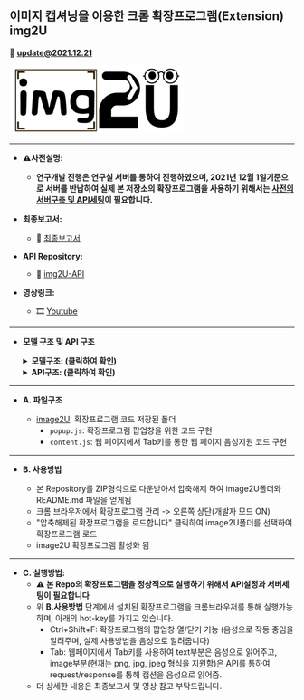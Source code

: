 ## 이미지 캡셔닝을 이용한 크롬 확장프로그램(Extension) img2U

:arrows_counterclockwise:	**update@2021.12.21**

![img2U Logo](https://github.com/img2U/img2U-Extension/blob/main/image2U/images/logo1.png?raw=true)



-----

- **:warning:사전설명:**
  - **연구개발 진행은 연구실 서버를 통하여 진행하였으며, 2021년 12월 1일기준으로 서버를 반납하여 실제 본 저장소의 확장프로그램을 사용하기 위해서는 [사전의 서버구축 및 API세팅](https://github.com/img2U/img2U-API)이 필요합니다.**

- **최종보고서:** 
  - :page_facing_up: [최종보고서](https://github.com/img2U/img2U-API/blob/main/img2U_%EC%B5%9C%EC%A2%85%EB%B3%B4%EA%B3%A0%EC%84%9C.pdf)

- **API Repository:**
  - :page_facing_up: [img2U-API](https://github.com/img2U/img2U-API)
  
- **영상링크:**
  - :film_strip: [Youtube](https://www.youtube.com/watch?v=3N2XEK0JUtE)

-----
- **모델 구조 및 API 구조**
    <details> 
      <summary><b>모델구조: (클릭하여 확인) </b></summary>
        <img src="https://github.com/img2U/img2U-API/blob/main/structure_2.png">
    </details>

    <details> 
      <summary><b>API구조: (클릭하여 확인)</b></summary>
        <img src="https://github.com/img2U/img2U-API/blob/main/structure_1.png">
    </details>

-----

- **A. 파일구조**

  - [image2U](https://github.com/img2U/img2U-Extension/tree/main/image2U): 확장프로그램 코드 저장된 폴더
      - `popup.js`: 확장프로그램 팝업창을 위한 코드 구현
      - `content.js`: 웹 페이지에서 Tab키를 통한 웹 페이지 음성지원 코드 구현
-----

- **B. 사용방법**

  - 본 Repository를 ZIP형식으로 다운받아서 압축해제 하여 image2U폴더와 README.md 파일을 얻게됨
  - 크롬 브라우저에서 확장프로그램 관리 -> 오른쪽 상단(개발자 모드 ON)
  - "압축해제된 확장프로그램을 로드합니다" 클릭하여 image2U폴더를 선택하여 확장프로그램 로드
  - image2U 확장프로그램 활성화 됨

-----

- **C. 실행방법:**
    - **:warning: 본 Repo의 확장프로그램을 정상적으로 실행하기 위해서 API설정과 서버세팅이 필요합니다**
    - 위 **B.사용방법** 단계에서 설치된 확장프로그램을 크롬브라우저를 통해 실행가능하며, 아래의 hot-key를 가지고 있습니다.
      - Ctrl+Shift+F: 확장프로그램의 팝업창 열/닫기 기능 (음성으로 작동 중임을 알려주며, 실제 사용방법을 음성으로 알려줍니다)
      - Tab: 웹페이지에서 Tab키를 사용하여 text부분은 음성으로 읽어주고, image부분(현재는 png, jpg, jpeg 형식을 지원함)은 API를 통하여 request/response를 통해 캡션을 음성으로 읽어줌.
    - 더 상세한 내용은 최종보고서 및 영상 참고 부탁드립니다.
    
      
